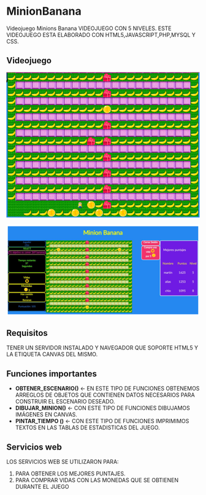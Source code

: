 # MinionBanana
Videojuego Minions Banana
VIDEOJUEGO CON 5 NIVELES. ESTE VIDEOJUEGO ESTA ELABORADO CON HTML5,JAVASCRIPT,PHP,MYSQL Y CSS. 

Videojuego
----------
![Minion Banana](/Minionscreen1.png)

![Minion Banana game](/Minionscreen2.png)



## Requisitos

TENER UN SERVIDOR INSTALADO Y NAVEGADOR QUE SOPORTE HTML5 Y LA ETIQUETA CANVAS DEL MISMO. 

## Funciones importantes
- **OBTENER_ESCENARIO()**  <- EN ESTE TIPO DE FUNCIONES OBTENEMOS ARREGLOS DE OBJETOS QUE CONTIENEN DATOS NECESARIOS PARA CONSTRUIR EL ESCENARIO DESEADO. 
- **DIBUJAR_MINION()** <- CON ESTE TIPO DE FUNCIONES DIBUJAMOS IMÁGENES EN CANVAS. 
- **PINTAR_TIEMPO ()** <- CON ESTE TIPO DE FUNCIONES IMPRIMIMOS TEXTOS EN LAS TABLAS DE ESTADISTICAS DEL JUEGO.
## Servicios web
LOS SERVICIOS WEB SE UTILIZARON PARA:
1. PARA OBTENER LOS MEJORES PUNTAJES. 
2. PARA COMPRAR VIDAS CON LAS MONEDAS QUE SE OBTIENEN DURANTE EL JUEGO

